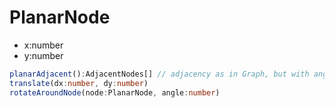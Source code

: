 # PlanarNode

* x:number
* y:number

```typescript
planarAdjacent():AdjacentNodes[] // adjacency as in Graph, but with angle connecting edges
translate(dx:number, dy:number)
rotateAroundNode(node:PlanarNode, angle:number)
```
